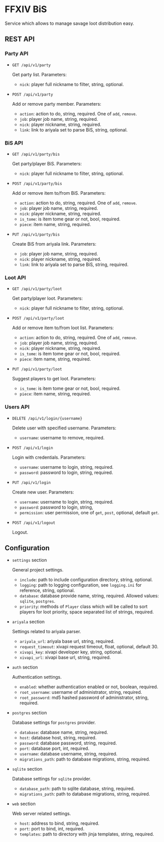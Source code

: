# FFXIV BiS

Service which allows to manage savage loot distribution easy.

## REST API

### Party API

* `GET /api/v1/party`
    
    Get party list. Parameters:
    
    * `nick`: player full nickname to filter, string, optional.
    
* `POST /api/v1/party`

    Add or remove party member. Parameters:
    
    * `action`: action to do, string, required. One of `add`, `remove`.
    * `job`: player job name, string, required.
    * `nick`: player nickname, string, required.
    * `link`: link to ariyala set to parse BiS, string, optional.
    
### BiS API

* `GET /api/v1/party/bis`

    Get party/player BiS. Parameters:
    
    * `nick`: player full nickname to filter, string, optional.
    
* `POST /api/v1/party/bis`

    Add or remove item to/from BiS. Parameters:
    
    * `action`: action to do, string, required. One of `add`, `remove`.
    * `job`: player job name, string, required.
    * `nick`: player nickname, string, required.
    * `is_tome`: is item tome gear or not, bool, required.
    * `piece`: item name, string, required.
    
* `PUT /api/v1/party/bis`

    Create BiS from ariyala link. Parameters:
    
    * `job`: player job name, string, required.
    * `nick`: player nickname, string, required.
    * `link`: link to ariyala set to parse BiS, string, required.
    
### Loot API

* `GET /api/v1/party/loot`

    Get party/player loot. Parameters:
    
    * `nick`: player full nickname to filter, string, optional.
    
* `POST /api/v1/party/loot`

    Add or remove item to/from loot list. Parameters:
    
    * `action`: action to do, string, required. One of `add`, `remove`.
    * `job`: player job name, string, required.
    * `nick`: player nickname, string, required.
    * `is_tome`: is item tome gear or not, bool, required.
    * `piece`: item name, string, required.
    
* `PUT /api/v1/party/loot`

    Suggest players to get loot. Parameters:
    
    * `is_tome`: is item tome gear or not, bool, required.
    * `piece`: item name, string, required.
    
    
### Users API

* `DELETE /api/v1/login/{username}`
    
    Delete user with specified username. Parameters:
    
    * `username`: username to remove, required.
    
* `POST /api/v1/login`
       
    Login with credentials. Parameters:
    
    * `username`: username to login, string, required.
    * `password`: password to login, string, required.
    
* `PUT /api/v1/login`

    Create new user. Parameters:
    
    * `username`: username to login, string, required.
    * `password`: password to login, string, 
    * `permission`: user permission, one of `get`, `post`, optional, default `get`.
    
* `POST /api/v1/logout`

    Logout.


## Configuration

* `settings` section

    General project settings.

    * `include`: path to include configuration directory, string, optional.
    * `logging`: path to logging configuration, see `logging.ini` for reference, string, optional.
    * `database`: database provide name, string, required. Allowed values: `sqlite`, `postgres`.
    * `priority`: methods of `Player` class which will be called to sort players for loot priority, space separated list of strings, required.
    
* `ariyala` section

    Settings related to ariyala parser.
    
    * `ariyala_url`: ariyala base url, string, required.
    * `request_timeout`: xivapi request timeout, float, optional, default 30.
    * `xivapi_key`: xivapi developer key, string, optional.
    * `xivapi_url`: xivapi base url, string, required.
    
* `auth` section

    Authentication settings.
    
    * `enabled`: whether authentication enabled or not, boolean, required.
    * `root_username`: username of administrator, string, required.
    * `root_password`: md5 hashed password of administrator, string, required.
    
* `postgres` section

    Database settings for `postgres` provider.
    
    * `database`: database name, string, required.
    * `host`: database host, string, required.
    * `password`: database password, string, required.
    * `port`: database port, int, required.
    * `username`: database username, string, required.
    * `migrations_path`: path to database migrations, string, required.
    
* `sqlite` section

    Database settings for `sqlite` provider.
    
    * `database_path`: path to sqlite database, string, required.
    * `migrations_path`: path to database migrations, string, required.
    
* `web` section

    Web server related settings.
    
    * `host`: address to bind, string, required.
    * `port`: port to bind, int, required.
    * `templates`: path to directory with jinja templates, string, required.